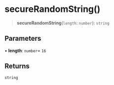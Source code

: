 # secureRandomString()

> **secureRandomString**(`length`: `number`): `string`

## Parameters

• **length**: `number`= `16`

## Returns

`string`
